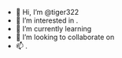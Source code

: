 - 👋 Hi, I’m @tiger322 
- 👀 I’m interested in .
- 🌱 I’m currently learning 
- 💞️ I’m looking to collaborate on 
- 📫 .
<!---
tiger322/tiger322 is a ✨ special ✨ repository because its `README.md` (this file) appears on your GitHub profile.
You can click the Preview link to take a look at your changes.
--->
